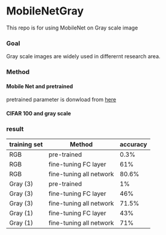 # MobileNetGray
This repo is for using MobileNet on Gray scale image

### Goal

Gray scale images are widely used in differernt research area.


### Method

#### Mobile Net and pretrained 

pretrained parameter is donwload from [here](https://pytorch.org/hub/pytorch_vision_mobilenet_v2/)


#### CIFAR 100 and gray scale


### result

|training set|   Method  | accuracy  | 
|---          | ----      | ----  |
|RGB       |  pre-trained     | 0.3%  |
|RGB       | fine-tuning FC layer    | 61% |
|RGB       | fine-tuning all network | 80.6% |
|Gray (3)  |  pre-trained     | 1%  |
|Gray (3)  |  fine-tuning FC layer     | 46%  |
|Gray (3)  | fine-tuning all network | 71.5% |
|Gray (1)  |  fine-tuning FC layer     | 43%  |
|Gray (1)  | fine-tuning all network | 71% |

